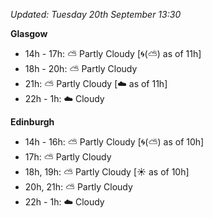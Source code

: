 *Updated: Tuesday 20th September 13:30*

**Glasgow**

* 14h - 17h: :partly_sunny: Partly Cloudy [:cyclone:(:partly_sunny:) as of 11h]
* 18h - 20h: :partly_sunny: Partly Cloudy
* 21h: :partly_sunny: Partly Cloudy [:cloud: as of 11h]
* 22h - 1h: :cloud: Cloudy

**Edinburgh**

* 14h - 16h: :partly_sunny: Partly Cloudy [:cyclone:(:partly_sunny:) as of 10h]
* 17h: :partly_sunny: Partly Cloudy
* 18h, 19h: :partly_sunny: Partly Cloudy [:sunny: as of 10h]
* 20h, 21h: :partly_sunny: Partly Cloudy
* 22h - 1h: :cloud: Cloudy
